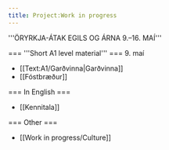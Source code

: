 ```yaml
---
title: Project:Work in progress
---
```


'''ÖRYRKJA-ÁTAK EGILS OG ÁRNA 9.–16. MAÍ'''

=== '''Short A1 level material''' ===
9. maí

* [[Text:A1/Garðvinna|Garðvinna]]‎‎
* [[Fóstbræður]]‎‎ 



=== In English ===

* [[Kennitala]]

=== Other ===

* [[Work in progress/Culture]]